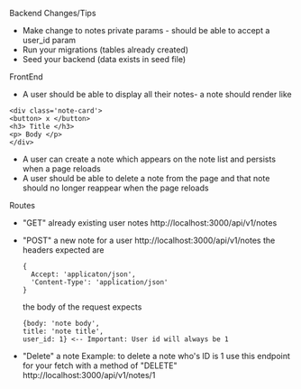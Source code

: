 Backend Changes/Tips
 * Make change to notes private params - should be able to accept a user_id param
 * Run your migrations (tables already created)
 * Seed your backend (data exists in seed file)

FrontEnd
* A user should be able to display all their notes- a note should render like
```
<div class='note-card'>
<button> x </button>
<h3> Title </h3>
<p> Body </p>
</div>
```
* A user can create a note which appears on the note list and persists when a page reloads
* A user should be able to delete a note from the page and that note should no longer reappear when the page reloads

Routes
* "GET" already existing user notes
  http://localhost:3000/api/v1/notes
* "POST" a new note for a user
  http://localhost:3000/api/v1/notes
  the headers expected are
  ```
  {
    Accept: 'applicaton/json',
    'Content-Type': 'application/json'
  }
  ```
  the body of the request expects
  ```
  {body: 'note body',
  title: 'note title',
  user_id: 1} <-- Important: User id will always be 1
  ```

* "Delete" a note
Example: to delete a note who's ID is 1 use this endpoint for your fetch with a method of "DELETE" http://localhost:3000/api/v1/notes/1
